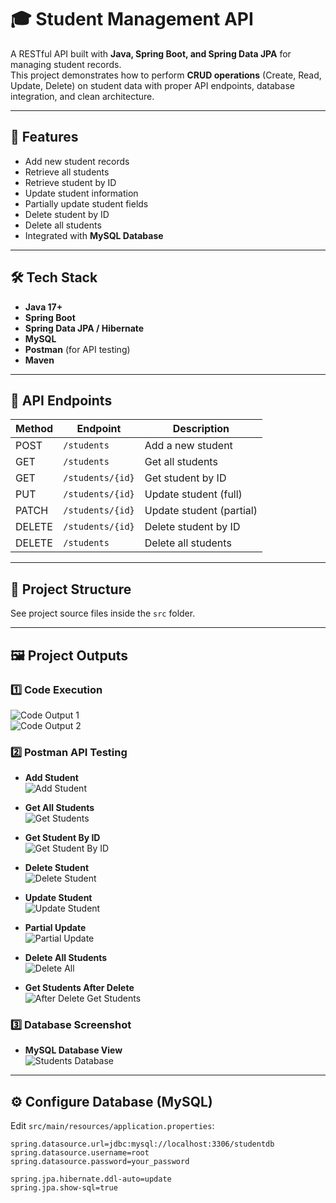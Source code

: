# 🎓 Student Management API

A RESTful API built with **Java, Spring Boot, and Spring Data JPA** for managing student records.  
This project demonstrates how to perform **CRUD operations** (Create, Read, Update, Delete) on student data with proper API endpoints, database integration, and clean architecture.

---

## 📌 Features
- Add new student records  
- Retrieve all students  
- Retrieve student by ID  
- Update student information  
- Partially update student fields  
- Delete student by ID  
- Delete all students  
- Integrated with **MySQL Database**  

---

## 🛠️ Tech Stack
- **Java 17+**  
- **Spring Boot**  
- **Spring Data JPA / Hibernate**  
- **MySQL**  
- **Postman** (for API testing)  
- **Maven**  

---

## 🚀 API Endpoints

| Method | Endpoint         | Description                  |
|--------|------------------|------------------------------|
| POST   | `/students`      | Add a new student            |
| GET    | `/students`      | Get all students             |
| GET    | `/students/{id}` | Get student by ID            |
| PUT    | `/students/{id}` | Update student (full)        |
| PATCH  | `/students/{id}` | Update student (partial)     |
| DELETE | `/students/{id}` | Delete student by ID         |
| DELETE | `/students`      | Delete all students          |

---

## 📂 Project Structure
See project source files inside the `src` folder.

---

## 🖼️ Project Outputs

### 1️⃣ Code Execution  
![Code Output 1](./outputs/1.png)  
![Code Output 2](./outputs/2.png)  

### 2️⃣ Postman API Testing  
- **Add Student**  
  ![Add Student](./outputs/addStudents.png)  

- **Get All Students**  
  ![Get Students](./outputs/getStudent.png)  

- **Get Student By ID**  
  ![Get Student By ID](./outputs/getStudentById.png)  

- **Delete Student**  
  ![Delete Student](./outputs/deleteStudent.png)  

- **Update Student**  
  ![Update Student](./outputs/updateStudent.png)  

- **Partial Update**  
  ![Partial Update](./outputs/partialUpdate.png)  

- **Delete All Students**  
  ![Delete All](./outputs/deleteAllStudents.png)  

- **Get Students After Delete**  
  ![After Delete Get Students](./outputs/afterDeleteGetStudents.png)  

### 3️⃣ Database Screenshot  
- **MySQL Database View**  
  ![Students Database](./outputs/StudentsDataBase.png)  

---

## ⚙️ Configure Database (MySQL)

Edit `src/main/resources/application.properties`:

```properties
spring.datasource.url=jdbc:mysql://localhost:3306/studentdb
spring.datasource.username=root
spring.datasource.password=your_password

spring.jpa.hibernate.ddl-auto=update
spring.jpa.show-sql=true
